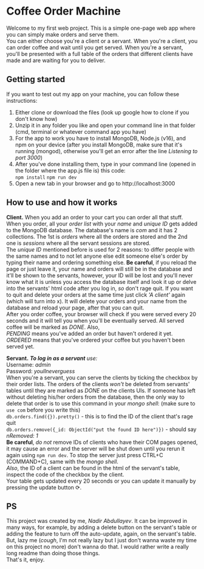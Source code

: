 # Coffee Order Machine #
Welcome to my first web project. This is a simple one-page web app where you can simply make orders and serve them.  
You can either choose you're a client or a servant. When you're a client, you can order coffee and wait until you get served. When you're a servant, you'll be presented with a full table of the orders that different clients have made and are waiting for you to deliver.

## Getting started ##
If you want to test out my app on your machine, you can follow these instructions:
1. Either clone or download the files (look up google how to clone if you don't know how)
2. Unzip it in any folder you like and open your command line in that folder (cmd, terminal or whatever command app you have)
3. For the app to work you have to install MongoDB, Node.js (v16), and npm on your device (after you install MongoDB, make sure that it's running (mongod), otherwise you'll get an error after the line *Listening to port 3000*)
4. After you've done installing them, type in your command line (opened in the folder where the app.js file is) this code:  
`npm install`
`npm run dev`
5. Open a new tab in your browser and go to http://localhost:3000

## How to use and how it works ##
**Client.** When you add an order to your cart you can order all that stuff. When you order, all your *order list* with your *name* and *unique ID* gets added to the MongoDB database. The database's name is *com* and it has 2 collections. The 1st is *orders* where all the orders are stored and the 2nd one is *sessions* where all the servant sessions are stored.  
The *unique ID* mentioned before is used for 2 reasons: to differ people with the same names and to not let anyone else edit someone else's order by typing their name and ordering something else. **Be careful**, if you reload the page or just leave it, your name and orders will still be in the database and it'll be shown to the servants, however, your ID will be lost and you'll never know what it is unless you access the database itself and look it up or delve into the servants' html code after you log in, *so* don't rage quit. If you want to quit and delete your orders at the same time just click *'A client'* again (which will turn into x). It will delete your orders and your name from the database and reload your page, after that you can quit.  
After you order coffee, your browser will check if you were served every 20 seconds and it will tell you when you'll be eventually served. All served coffee will be marked as *DONE*. Also,  
*PENDING* means you've added an order but haven't ordered it yet.  
*ORDERED* means that you've ordered your coffee but you haven't been served yet.    
  
**Servant.** ***To log in as a servant** use:*  
Username: *admin*  
Password: *youllneverguess*  
When you're a servant, you can serve the clients by ticking the checkbox by their order lists. The orders of the clients *won't* be deleted from servants' tables until they are marked as *DONE* on the clients UIs. If someone has left without deleting his/her orders from the database, then the only way to delete that order is to use this command in your *mongo shell*: (make sure to `use com` before you write this)  
`db.orders.find({}).pretty()` - this is to find the ID of the client that's rage quit  
`db.orders.remove({_id: ObjectId("put the found ID here")})` - should say *nRemoved: 1*  
**Be careful**, *do not* remove IDs of clients who have their COM pages opened, it may cause an error and the server will be shut down until you rerun it again using `npm run dev`. To stop the server just press CTRL+C (COMMAND+C), same with the *mongo shell*.  
*Also*, the ID of a client can be found in the html of the servant's table, inspect the code of the checkbox by the client.  
Your table gets updated every 20 seconds or you can update it manually by pressing the update button ⟳.

## PS ##
This project was created by me, *Nadir Abdullayev*. It can be improved in many ways, for example, by adding a delete button on the servant's table or adding the feature to turn off the auto-update, again, on the servant's table. But, lazy me (*cough*, I'm not really lazy but I just don't wanna waste my time on this project no more) don't wanna do that. I would rather write a really long readme than doing those things.  
That's it, enjoy.
